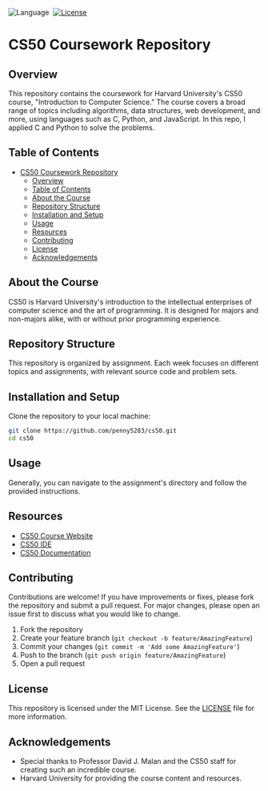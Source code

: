 ![Language](https://img.shields.io/badge/language-Python%20/%20C-orange.svg)&nbsp;
[![License](https://img.shields.io/badge/license-MIT-blue.svg)](./LICENSE.md)&nbsp;

# CS50 Coursework Repository

## Overview

This repository contains the coursework for Harvard University's CS50 course, "Introduction to Computer Science." The course covers a broad range of topics including algorithms, data structures, web development, and more, using languages such as C, Python, and JavaScript. In this repo, I applied C and Python to solve the problems.

## Table of Contents

- [CS50 Coursework Repository](#cs50-coursework-repository)
  - [Overview](#overview)
  - [Table of Contents](#table-of-contents)
  - [About the Course](#about-the-course)
  - [Repository Structure](#repository-structure)
  - [Installation and Setup](#installation-and-setup)
  - [Usage](#usage)
  - [Resources](#resources)
  - [Contributing](#contributing)
  - [License](#license)
  - [Acknowledgements](#acknowledgements)

## About the Course

CS50 is Harvard University's introduction to the intellectual enterprises of computer science and the art of programming. It is designed for majors and non-majors alike, with or without prior programming experience.

## Repository Structure

This repository is organized by assignment. Each week focuses on different topics and assignments, with relevant source code and problem sets.

## Installation and Setup

Clone the repository to your local machine:

```bash
git clone https://github.com/penny5283/cs50.git
cd cs50
```

## Usage

Generally, you can navigate to the assignment's directory and follow the provided instructions.


## Resources

- [CS50 Course Website](https://cs50.harvard.edu)
- [CS50 IDE](https://ide.cs50.io)
- [CS50 Documentation](https://cs50.readthedocs.io/)

## Contributing

Contributions are welcome! If you have improvements or fixes, please fork the repository and submit a pull request. For major changes, please open an issue first to discuss what you would like to change.

1. Fork the repository
2. Create your feature branch (`git checkout -b feature/AmazingFeature`)
3. Commit your changes (`git commit -m 'Add some AmazingFeature'`)
4. Push to the branch (`git push origin feature/AmazingFeature`)
5. Open a pull request

## License

This repository is licensed under the MIT License. See the [LICENSE](LICENSE) file for more information.

## Acknowledgements

- Special thanks to Professor David J. Malan and the CS50 staff for creating such an incredible course.
- Harvard University for providing the course content and resources.
